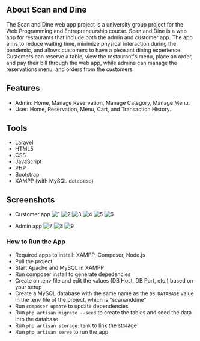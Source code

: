 ## About Scan and Dine

The Scan and Dine web app project is a university group project for the Web Programming and Entrepreneurship course. Scan and Dine is a web app for restaurants that include both the admin and customer app. The app aims to reduce waiting time, minimize physical interaction during the pandemic, and allows customers to have a pleasant dining experience. Customers can reserve a table, view the restaurant's menu, place an order, and pay their bill through the web app, while admins can manage the reservations menu, and orders from the customers.


## Features
- Admin: Home, Manage Reservation, Manage Category, Manage Menu.
- User: Home, Reservation, Menu, Cart, and Transaction History.


## Tools
- Laravel
- HTML5
- CSS
- JavaScript
- PHP
- Bootstrap
- XAMPP (with MySQL database)


## Screenshots

- Customer app
![1](https://user-images.githubusercontent.com/79920236/170654621-ea8af6ca-af60-4df3-b2f8-461ed47a8b73.png)
![2](https://user-images.githubusercontent.com/79920236/170654632-e24f404f-7c7e-4012-b328-cecddcc4e8b2.png)
![3](https://user-images.githubusercontent.com/79920236/170654635-67224379-e38a-4616-b1f1-55b4b6a5c575.png)
![4](https://user-images.githubusercontent.com/79920236/170654641-26257eb0-e931-4988-a362-2a594abbd0d6.png)
![5](https://user-images.githubusercontent.com/79920236/170654645-b4f0d6a4-cbaa-493c-872d-7ca3d3b15561.png)
![6](https://user-images.githubusercontent.com/79920236/170654649-bad16531-2da4-4257-8d9f-c26c62e49152.png)

- Admin app
![7](https://user-images.githubusercontent.com/79920236/170654654-27b0bb24-75f4-4a5e-9b4e-9afba99b6b15.png)
![8](https://user-images.githubusercontent.com/79920236/170654655-279da6fc-7acc-4d5f-8d66-3f798a2c2420.png)
![9](https://user-images.githubusercontent.com/79920236/170654613-3644754a-7b44-4403-9a39-cffc8f931934.png)


### How to Run the App
- Required apps to install: XAMPP, Composer, Node.js
- Pull the project
- Start Apache and MySQL in XAMPP
- Run composer install to generate depedencies
- Create an .env file and edit the values (DB Host, DB Port, etc.) based on your setup
- Create a MySQL database with the same name as the ```DB_DATABASE``` value in the .env file of the project, which is "scananddine"
- Run ```composer update``` to update dependencies
- Run ```php artisan migrate --seed``` to create the tables and seed the data into the database
- Run ```php artisan storage:link``` to link the storage
- Run ```php artisan serve``` to run the app
